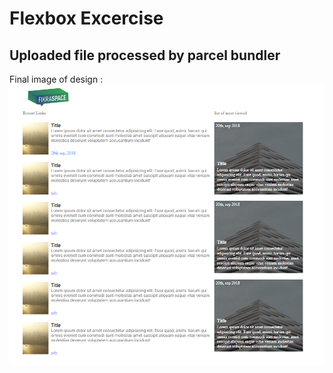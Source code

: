 # Flexbox Excercise
## Uploaded file processed by parcel bundler

Final image of design :
![alt text](flexbox.png "Links")
